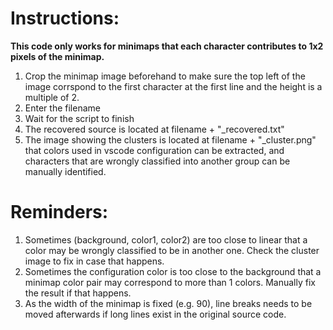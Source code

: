 # Instructions:
**This code only works for minimaps that each character contributes to 1x2 pixels of the minimap.**
1. Crop the minimap image beforehand to make sure the top left of the image corrspond to the first character at the first line and the height is a multiple of 2.
1. Enter the filename
1. Wait for the script to finish
1. The recovered source is located at filename + "_recovered.txt"
1. The image showing the clusters is located at filename + "_cluster.png" that colors used in vscode configuration can be extracted, and characters that are wrongly classified into another group can be manually identified.

# Reminders:
1. Sometimes (background, color1, color2) are too close to linear that a color may be wrongly classified to be in another one. Check the cluster image to fix in case that happens.
1. Sometimes the configuration color is too close to the background that a minimap color pair may correspond to more than 1 colors. Manually fix the result if that happens.
1. As the width of the minimap is fixed (e.g. 90), line breaks needs to be moved afterwards if long lines exist in the original source code.
